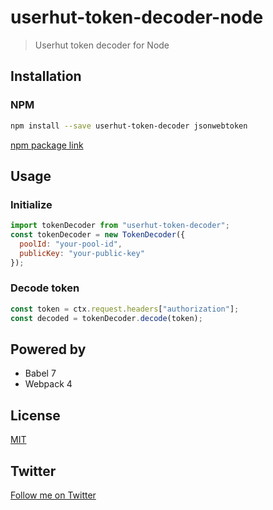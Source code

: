 # userhut-token-decoder-node

> Userhut token decoder for Node

## Installation

### NPM

```bash
npm install --save userhut-token-decoder jsonwebtoken
```

[npm package link](https://www.npmjs.com/package/userhut-token-decoder)

## Usage

### Initialize

```javascript
import tokenDecoder from "userhut-token-decoder";
const tokenDecoder = new TokenDecoder({
  poolId: "your-pool-id",
  publicKey: "your-public-key"
});
```

### Decode token

```javascript
const token = ctx.request.headers["authorization"];
const decoded = tokenDecoder.decode(token);
```

## Powered by

- Babel 7
- Webpack 4

## License

[MIT](http://opensource.org/licenses/MIT)

## Twitter

[Follow me on Twitter](https://twitter.com/KrolsBjorn)
